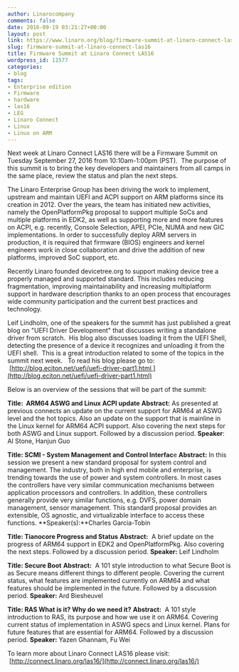 ```yaml
---
author: Linarocompany
comments: false
date: 2016-09-19 03:21:27+00:00
layout: post
link: https://www.linaro.org/blog/firmware-summit-at-linaro-connect-las16/
slug: firmware-summit-at-linaro-connect-las16
title: Firmware Summit at Linaro Connect LAS16
wordpress_id: 11577
categories:
- blog
tags:
- Enterprise edition
- Firmware
- hardware
- las16
- LEG
- Linaro Connect
- Linux
- Linux on ARM
---
```


Next week at Linaro Connect LAS16 there will be a Firmware Summit on Tuesday September 27, 2016 from 10:10am-1:00pm (PST).  The purpose of this summit is to bring the key developers and maintainers from all camps in the same place, review the status and plan the next steps.

The Linaro Enterprise Group has been driving the work to implement, upstream and maintain UEFI and ACPI support on ARM platforms since its creation in 2012. Over the years, the team has initiated new activities, namely the OpenPlatformPkg proposal to support multiple SoCs and multiple platforms in EDK2, as well as supporting more and more features on ACPI, e.g. recently, Console Selection, APEI, PCIe, NUMA and new GIC implementations. In order to successfully deploy ARM servers in production, it is required that firmware (BIOS) engineers and kernel engineers work in close collaboration and drive the addition of new platforms, improved SoC support, etc.

Recently Linaro founded devicetree.org to support making device tree a properly managed and supported standard. This includes reducing fragmentation, improving maintainability and increasing multiplatform support in hardware description thanks to an open process that encourages wide community participation and the current best practices and technology.

Leif Lindholm, one of the speakers for the summit has just published a great blog on "UEFI Driver Development" that discusses writing a standalone driver from scratch.  His blog also discusses loading it from the UEFI Shell, detecting the presence of a device it recognizes and unloading it from the UEFI shell.  This is a great introduction related to some of the topics in the summit next week.   To read his blog please go to:  [http://blog.eciton.net/uefi/uefi-driver-part1.html ](http://blog.eciton.net/uefi/uefi-driver-part1.html)

Below is an overview of the sessions that will be part of the summit:

**Title:  ARM64 ASWG and Linux ACPI update**
**Abstract:** As presented at previous connects an update on the current support for ARM64 at ASWG level and the hot topics. Also an update on the support that is mainline in the Linux kernel for ARM64 ACPI support. Also covering the next steps for both ASWG and Linux support. Followed by a discussion period.
**Speaker**: Al Stone, Hanjun Guo


**Title: SCMI - System Management and Control Interfac**e
**Abstract:** In this session we present a new standard proposal for system control and management. The industry, both in high end mobile and enterprise, is trending towards the use of power and system controllers. In most cases the controllers have very similar communication mechanisms between application processors and controllers. In addition, these controllers generally provide very similar functions, e.g. DVFS, power domain management, sensor management. This standard proposal provides an extensible, OS agnostic, and virtualizable interface to access these functions.
**Speaker(s):**Charles Garcia-Tobin

**Title: Tianocore Progress and Status**
**Abstract:**  A brief update on the progress of ARM64 support in EDK2 and OpenPlatformPkg. Also covering the next steps. Followed by a discussion period.
**Speaker:** Leif Lindholm

**Title: Secure Boot**
**Abstract:**  A 101 style introduction to what Secure Boot is as Secure means different things to different people. Covering the current status, what features are implemented currently on ARM64 and what features should be implemented in the future. Followed by a discussion period.
**Speaker:** Ard Biesheuvel

**Title: RAS What is it? Why do we need it?**
**Abstract:**  A 101 style introduction to RAS, its purpose and how we use it on ARM64. Covering current status of implementation in ASWG specs and Linux kernel. Plans for future features that are essential for ARM64. Followed by a discussion period.
**Speaker:** Yazen Ghannam, Fu Wei

To learn more about Linaro Connect LAS16 please visit:  [http://connect.linaro.org/las16/](http://connect.linaro.org/las16/)


